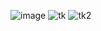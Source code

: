 ![image](https://github.com/user-attachments/assets/7e949bf9-f957-46c8-bba0-898414350022)
![tk](https://github.com/user-attachments/assets/56cb9eb6-419f-4d4e-9ea8-f2ef8c8ab2e6)
![tk2](https://github.com/user-attachments/assets/ebf7e6cf-0ce0-41bd-ba6c-63a10c52b0c0)
